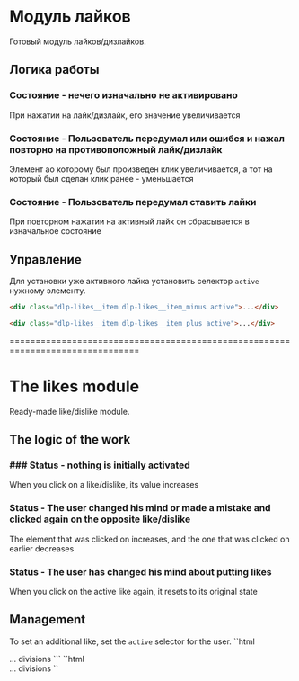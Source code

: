 # Модуль лайков

Готовый модуль лайков/дизлайков.

## Логика работы

### Состояние - нечего изначально не активировано

При нажатии на лайк/дизлайк, его значение увеличивается

### Состояние - Пользователь передумал или ошибся и нажал повторно на противоположный лайк/дизлайк

Элемент ао которому был произведен клик увеличивается, а тот на который был сделан клик ранее - уменьшается

### Состояние - Пользователь передумал ставить лайки

При повторном нажатии на активный лайк он сбрасывается в изначальное состояние

## Управление

Для установки уже активного лайка установить селектор `active` нужному элементу.

```html
<div class="dlp-likes__item dlp-likes__item_minus active">...</div>
```

```html
<div class="dlp-likes__item dlp-likes__item_plus active">...</div>
```

===============================================================================

# The likes module

Ready-made like/dislike module.

## The logic of the work

### ### Status - nothing is initially activated

When you click on a like/dislike, its value increases

### Status - The user changed his mind or made a mistake and clicked again on the opposite like/dislike

The element that was clicked on increases, and the one that was clicked on earlier decreases

### Status - The user has changed his mind about putting likes

When you click on the active like again, it resets to its original state

## Management

To set an additional like, set the `active` selector for the user.
``html

<div class="dlp likes__item dlp likes__item_minus active">
...
divisions
```
``html
<div class="dlp likes__of the element dlp likes__of the element_plus are active">
...
divisions
``
